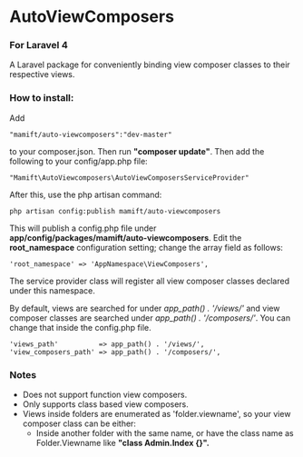 # AutoViewComposers
### For Laravel 4 
A Laravel package for conveniently binding view composer classes to their respective views.

### How to install:

Add

	"mamift/auto-viewcomposers":"dev-master"
	
to your composer.json. Then run **"composer update"**. Then add the following to your config/app.php file:

	"Mamift\AutoViewcomposers\AutoViewComposersServiceProvider"

After this, use the php artisan command:

	php artisan config:publish mamift/auto-viewcomposers

This will publish a config.php file under **app/config/packages/mamift/auto-viewcomposers**. Edit the **root_namespace** configuration setting; change the array field as follows:
	    
	'root_namespace' => 'AppNamespace\ViewComposers',
	    
The service provider class will register all view composer classes declared under this namespace.

By default, views are searched for under *app\_path() . '/views/'* and view composer classes are searched under *app\_path() . '/composers/'*. You can change that inside the config.php file.

	'views_path'          => app_path() . '/views/',
    'view_composers_path' => app_path() . '/composers/',

### Notes

- Does not support function view composers.
- Only supports class based view composers.
- Views inside folders are enumerated as 'folder.viewname', so your view composer class can be either:
	- Inside another folder with the same name, or have the class name as Folder.Viewname like **"class Admin.Index {}".**